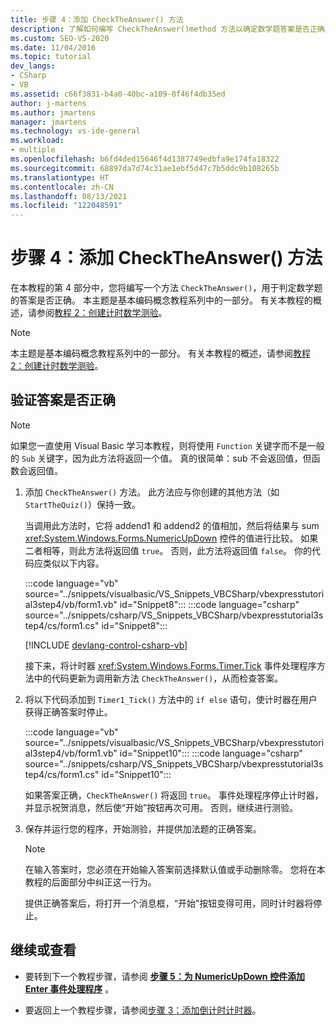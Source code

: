 ```yaml
---
title: 步骤 4：添加 CheckTheAnswer() 方法
description: 了解如何编写 CheckTheAnswer()method 方法以确定数学题答案是否正确。
ms.custom: SEO-VS-2020
ms.date: 11/04/2016
ms.topic: tutorial
dev_langs:
- CSharp
- VB
ms.assetid: c66f3831-b4a0-40bc-a109-8f46f4db35ed
author: j-martens
ms.author: jmartens
manager: jmartens
ms.technology: vs-ide-general
ms.workload:
- multiple
ms.openlocfilehash: b6fd4ded15646f4d1387749edbfa9e174fa18322
ms.sourcegitcommit: 68897da7d74c31ae1ebf5d47c7b5ddc9b108265b
ms.translationtype: HT
ms.contentlocale: zh-CN
ms.lasthandoff: 08/13/2021
ms.locfileid: "122048591"
---
```

# <a name="step-4-add-the-checktheanswer-method"></a>步骤 4：添加 CheckTheAnswer() 方法

在本教程的第 4 部分中，您将编写一个方法 `CheckTheAnswer()`，用于判定数学题的答案是否正确。 本主题是基本编码概念教程系列中的一部分。 有关本教程的概述，请参阅[教程 2：创建计时数学测验](../ide/tutorial-2-create-a-timed-math-quiz.md)。

> [!NOTE]
> 本主题是基本编码概念教程系列中的一部分。 有关本教程的概述，请参阅[教程 2：创建计时数学测验](../ide/tutorial-2-create-a-timed-math-quiz.md)。

## <a name="to-verify-whether-the-answers-are-correct"></a>验证答案是否正确

> [!NOTE]
> 如果您一直使用 Visual Basic 学习本教程，则将使用 `Function` 关键字而不是一般的 `Sub` 关键字，因为此方法将返回一个值。 真的很简单：sub 不会返回值，但函数会返回值。

1. 添加 `CheckTheAnswer()` 方法。 此方法应与你创建的其他方法（如 `StartTheQuiz()`）保持一致。

     当调用此方法时，它将 addend1 和 addend2 的值相加，然后将结果与 sum <xref:System.Windows.Forms.NumericUpDown> 控件的值进行比较。 如果二者相等，则此方法将返回值 `true`。 否则，此方法将返回值 `false`。 你的代码应类似以下内容。

     :::code language="vb" source="../snippets/visualbasic/VS_Snippets_VBCSharp/vbexpresstutorial3step4/vb/form1.vb" id="Snippet8":::
     :::code language="csharp" source="../snippets/csharp/VS_Snippets_VBCSharp/vbexpresstutorial3step4/cs/form1.cs" id="Snippet8":::

     [!INCLUDE [devlang-control-csharp-vb](./includes/devlang-control-csharp-vb.md)]

     接下来，将计时器 <xref:System.Windows.Forms.Timer.Tick> 事件处理程序方法中的代码更新为调用新方法 `CheckTheAnswer()`，从而检查答案。

2. 将以下代码添加到 `Timer1_Tick()` 方法中的 `if else` 语句，使计时器在用户获得正确答案时停止。

     :::code language="vb" source="../snippets/visualbasic/VS_Snippets_VBCSharp/vbexpresstutorial3step4/vb/form1.vb" id="Snippet10":::
     :::code language="csharp" source="../snippets/csharp/VS_Snippets_VBCSharp/vbexpresstutorial3step4/cs/form1.cs" id="Snippet10":::

     如果答案正确，`CheckTheAnswer()` 将返回 `true`。 事件处理程序停止计时器，并显示祝贺消息，然后使“开始”按钮再次可用。  否则，继续进行测验。

3. 保存并运行您的程序，开始测验，并提供加法题的正确答案。

    > [!NOTE]
    > 在输入答案时，您必须在开始输入答案前选择默认值或手动删除零。 您将在本教程的后面部分中纠正这一行为。

     提供正确答案后，将打开一个消息框，“开始”按钮变得可用，同时计时器将停止。 

## <a name="to-continue-or-review"></a>继续或查看

- 要转到下一个教程步骤，请参阅 **[步骤 5：为 NumericUpDown 控件添加 Enter 事件处理程序](../ide/step-5-add-enter-event-handlers-for-the-numericupdown-controls.md)** 。

- 要返回上一个教程步骤，请参阅[步骤 3：添加倒计时计时器](../ide/step-3-add-a-countdown-timer.md)。
